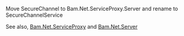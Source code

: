 ﻿
Move SecureChannel to Bam.Net.ServiceProxy.Server and rename to SecureChannelService

See also, [Bam.Net.ServiceProxy](../NOTES.md) and [Bam.Net.Server](../../Server/ServiceProxy/NOTES.md)